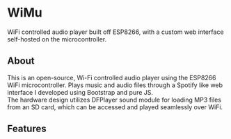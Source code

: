 # WiMu
WiFi controlled audio player built off ESP8266, with a custom web interface self-hosted on the microcontroller.

## About
This is an open-source, Wi-Fi controlled audio player using the ESP8266 WiFi microcontroller.  Plays music and audio files through a Spotify like web interface I developed using Bootstrap and pure JS.  
The hardware design utilizes DFPlayer sound module for loading MP3 files from an SD card, which can be accessed and played seamlessly over WiFi.

## Features